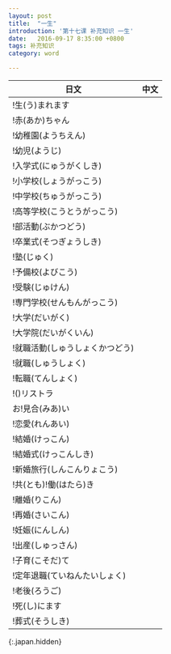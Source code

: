 ```yaml
---
layout: post
title:  "一生"
introduction: '第十七课 补充知识 一生'
date:   2016-09-17 8:35:00 +0800
tags: 补充知识
category: word

---
```


| 日文                            | 中文 |
| ---                             | ---  |
| !生(う)まれます                 |      |
| !赤(あか)ちゃん                 |      |
| !幼稚園(ようちえん)             |      |
| !幼児(ようじ)                   |      |
| !入学式(にゅうがくしき)         |      |
| !小学校(しょうがっこう)         |      |
| !中学校(ちゅうがっこう)         |      |
| !高等学校(こうとうがっこう)     |      |
| !部活動(ぶかつどう)             |      |
| !卒業式(そつぎょうしき)         |      |
| !塾(じゅく)                     |      |
| !予備校(よびこう)               |      |
| !受験(じゅけん)                 |      |
| !専門学校(せんもんがっこう)     |      |
| !大学(だいがく)                 |      |
| !大学院(だいがくいん)           |      |
| !就職活動(しゅうしょくかつどう) |      |
| !就職(しゅうしょく)             |      |
| !転職(てんしょく)               |      |
| !()リストラ                     |      |
| お!見合(みあ)い                 |      |
| !恋愛(れんあい)                 |      |
| !結婚(けっこん)                 |      |
| !結婚式(けっこんしき)           |      |
| !新婚旅行(しんこんりょこう)     |      |
| !共(とも)!働(はたら)き          |      |
| !離婚(りこん)                   |      |
| !再婚(さいこん)                 |      |
| !妊娠(にんしん)                 |      |
| !出産(しゅっさん)               |      |
| !子育(こそだ)て                 |      |
| !定年退職(ていねんたいしょく)   |      |
| !老後(ろうご)                   |      |
| !死(し)にます                   |      |
| !葬式(そうしき)                 |      |
{:.japan.hidden}

<script>
$(document).ready(function() {
  $('td').each(function() {
    $(this).html(japanruby($(this).html()));
  });
});
</script>
